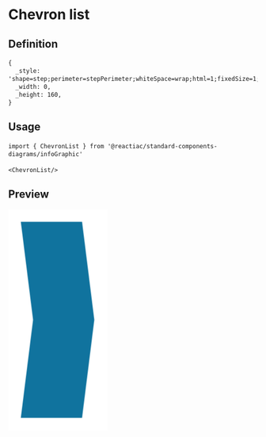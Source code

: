 # Chevron list

## Definition

```
{
  _style: 'shape=step;perimeter=stepPerimeter;whiteSpace=wrap;html=1;fixedSize=1;size=10;fillColor=#10739E;strokeColor=none;fontSize=17;fontStyle=1;align=center;',
  _width: 0,
  _height: 160,
}
```

## Usage

```
import { ChevronList } from '@reactiac/standard-components-diagrams/infoGraphic'

<ChevronList/>
```

## Preview

<img src="./chevron-list.png" width="200"/>
